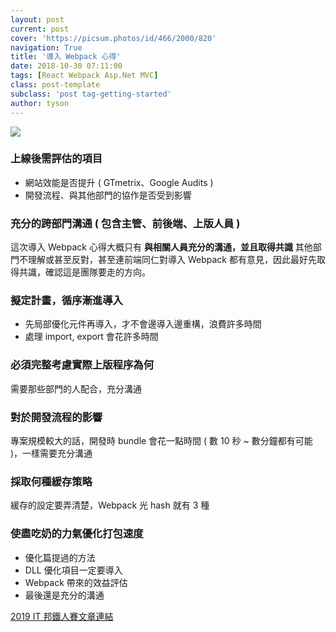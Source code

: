 ```yaml
---
layout: post
current: post
cover: 'https://picsum.photos/id/466/2000/820'
navigation: True
title: '導入 Webpack 心得'
date: 2018-10-30 07:11:00
tags: [React Webpack Asp.Net MVC]
class: post-template
subclass: 'post tag-getting-started'
author: tyson
---
```


![](https://i.imgur.com/dCQWxIG.png)

### 上線後需評估的項目

-   網站效能是否提升 ( GTmetrix、Google Audits )
-   開發流程、與其他部門的協作是否受到影響

### 充分的跨部門溝通 ( 包含主管、前後端、上版人員 )

這次導入 Webpack 心得大概只有 **與相關人員充分的溝通，並且取得共識**
其他部門不理解或甚至反對，甚至連前端同仁對導入 Webpack 都有意見，因此最好先取得共識，確認這是團隊要走的方向。

### 擬定計畫，循序漸進導入

-   先局部優化元件再導入，才不會邊導入邊重構，浪費許多時間
-   處理 import, export 會花許多時間

### 必須完整考慮實際上版程序為何

需要那些部門的人配合，充分溝通

### 對於開發流程的影響

專案規模較大的話，開發時 bundle 會花一點時間 ( 數 10 秒 ~ 數分鐘都有可能 )，一樣需要充分溝通

### 採取何種緩存策略

緩存的設定要弄清楚，Webpack 光 hash 就有 3 種

### 使盡吃奶的力氣優化打包速度

-   優化篇提過的方法
-   DLL 優化項目一定要導入
-   Webpack 帶來的效益評估
-   最後還是充分的溝通

[2019 IT 邦鐵人賽文章連結](https://ithelp.ithome.com.tw/articles/10199438)
